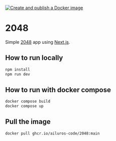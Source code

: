 [![Create and publish a Docker image](https://github.com/ailuros-code/2048/actions/workflows/docker-build-and-push.yml/badge.svg)](https://github.com/ailuros-code/2048/actions/workflows/docker-build-and-push.yml)

# 2048

Simple [2048](https://en.wikipedia.org/wiki/2048_(video_game)) app using [Next.js](https://nextjs.org/).

## How to run locally

```bash
npm install
npm run dev
```

## How to run with docker compose

```bash
docker compose build
docker compose up
```

## Pull the image

```bash
docker pull ghcr.io/ailuros-code/2048:main
```
